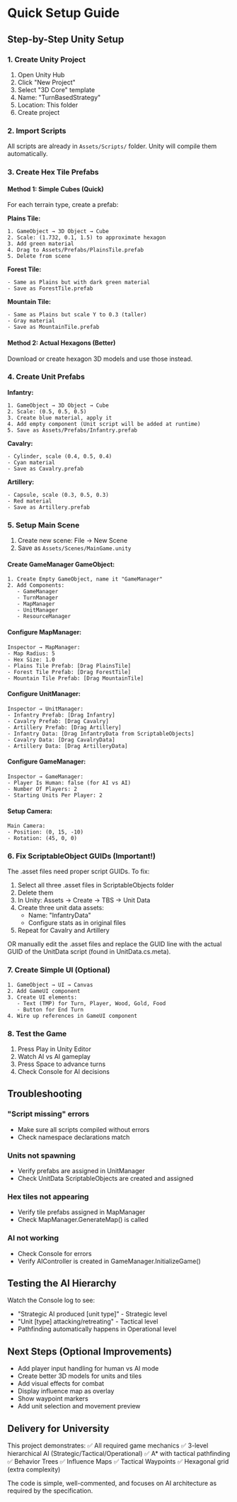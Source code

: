 # Quick Setup Guide

## Step-by-Step Unity Setup

### 1. Create Unity Project
1. Open Unity Hub
2. Click "New Project"
3. Select "3D Core" template
4. Name: "TurnBasedStrategy"
5. Location: This folder
6. Create project

### 2. Import Scripts
All scripts are already in `Assets/Scripts/` folder. Unity will compile them automatically.

### 3. Create Hex Tile Prefabs

#### Method 1: Simple Cubes (Quick)
For each terrain type, create a prefab:

**Plains Tile:**
```
1. GameObject → 3D Object → Cube
2. Scale: (1.732, 0.1, 1.5) to approximate hexagon
3. Add green material
4. Drag to Assets/Prefabs/PlainsTile.prefab
5. Delete from scene
```

**Forest Tile:**
```
- Same as Plains but with dark green material
- Save as ForestTile.prefab
```

**Mountain Tile:**
```
- Same as Plains but scale Y to 0.3 (taller)
- Gray material
- Save as MountainTile.prefab
```

#### Method 2: Actual Hexagons (Better)
Download or create hexagon 3D models and use those instead.

### 4. Create Unit Prefabs

**Infantry:**
```
1. GameObject → 3D Object → Cube
2. Scale: (0.5, 0.5, 0.5)
3. Create blue material, apply it
4. Add empty component (Unit script will be added at runtime)
5. Save as Assets/Prefabs/Infantry.prefab
```

**Cavalry:**
```
- Cylinder, scale (0.4, 0.5, 0.4)
- Cyan material
- Save as Cavalry.prefab
```

**Artillery:**
```
- Capsule, scale (0.3, 0.5, 0.3)
- Red material
- Save as Artillery.prefab
```

### 5. Setup Main Scene

1. Create new scene: File → New Scene
2. Save as `Assets/Scenes/MainGame.unity`

#### Create GameManager GameObject:
```
1. Create Empty GameObject, name it "GameManager"
2. Add Components:
   - GameManager
   - TurnManager
   - MapManager
   - UnitManager
   - ResourceManager
```

#### Configure MapManager:
```
Inspector → MapManager:
- Map Radius: 5
- Hex Size: 1.0
- Plains Tile Prefab: [Drag PlainsTile]
- Forest Tile Prefab: [Drag ForestTile]
- Mountain Tile Prefab: [Drag MountainTile]
```

#### Configure UnitManager:
```
Inspector → UnitManager:
- Infantry Prefab: [Drag Infantry]
- Cavalry Prefab: [Drag Cavalry]
- Artillery Prefab: [Drag Artillery]
- Infantry Data: [Drag InfantryData from ScriptableObjects]
- Cavalry Data: [Drag CavalryData]
- Artillery Data: [Drag ArtilleryData]
```

#### Configure GameManager:
```
Inspector → GameManager:
- Player Is Human: false (for AI vs AI)
- Number Of Players: 2
- Starting Units Per Player: 2
```

#### Setup Camera:
```
Main Camera:
- Position: (0, 15, -10)
- Rotation: (45, 0, 0)
```

### 6. Fix ScriptableObject GUIDs (Important!)

The .asset files need proper script GUIDs. To fix:

1. Select all three .asset files in ScriptableObjects folder
2. Delete them
3. In Unity: Assets → Create → TBS → Unit Data
4. Create three unit data assets:
   - Name: "InfantryData"
   - Configure stats as in original files
5. Repeat for Cavalry and Artillery

OR manually edit the .asset files and replace the GUID line with the actual GUID of the UnitData script (found in UnitData.cs.meta).

### 7. Create Simple UI (Optional)

```
1. GameObject → UI → Canvas
2. Add GameUI component
3. Create UI elements:
   - Text (TMP) for Turn, Player, Wood, Gold, Food
   - Button for End Turn
4. Wire up references in GameUI component
```

### 8. Test the Game

1. Press Play in Unity Editor
2. Watch AI vs AI gameplay
3. Press Space to advance turns
4. Check Console for AI decisions

## Troubleshooting

### "Script missing" errors
- Make sure all scripts compiled without errors
- Check namespace declarations match

### Units not spawning
- Verify prefabs are assigned in UnitManager
- Check UnitData ScriptableObjects are created and assigned

### Hex tiles not appearing
- Verify tile prefabs assigned in MapManager
- Check MapManager.GenerateMap() is called

### AI not working
- Check Console for errors
- Verify AIController is created in GameManager.InitializeGame()

## Testing the AI Hierarchy

Watch the Console log to see:
- "Strategic AI produced [unit type]" - Strategic level
- "Unit [type] attacking/retreating" - Tactical level
- Pathfinding automatically happens in Operational level

## Next Steps (Optional Improvements)

- Add player input handling for human vs AI mode
- Create better 3D models for units and tiles
- Add visual effects for combat
- Display influence map as overlay
- Show waypoint markers
- Add unit selection and movement preview

## Delivery for University

This project demonstrates:
✅ All required game mechanics
✅ 3-level hierarchical AI (Strategic/Tactical/Operational)
✅ A* with tactical pathfinding
✅ Behavior Trees
✅ Influence Maps
✅ Tactical Waypoints
✅ Hexagonal grid (extra complexity)

The code is simple, well-commented, and focuses on AI architecture as required by the specification.
